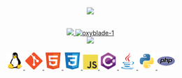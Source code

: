 <div style="margin: 15px;" align="center">
    <img src="https://readme-typing-svg.herokuapp.com?duration=3000&color=16EB27&center=true&vCenter=true&lines=developer+and+programmer;much+programming++code;minecraft+for+ever;begin+in+cybersecurity">
</div>

##
<!-- contribution --> 
<div align="center">
  <a href="https://github.com/oxyblade-1">
  <img height="150em" src="https://github-readme-stats.vercel.app/api?username=oxyblade-1&show_icons=true&locale=en&theme=dark"/>
  <img height="150em" src="https://github-readme-streak-stats.herokuapp.com/?user=oxyblade-1&&theme=dark" alt="oxyblade-1" />
</div>

<!-- <p align="left"> <img src="https://komarev.com/ghpvc/?username=oxyblade-1&label=Profile%20views&color=0e75b6&style=flat" alt="oxyblade-1" /> </p>

<p align="left"> <a href="https://github.com/ryo-ma/github-profile-trophy"><img src="https://github-profile-trophy.vercel.app/?username=oxyblade-1" alt="oxyblade-1" /></a> </p>

<p align="left"> <a href="https://twitter.com/oxyblade3" target="blank"><img src="https://img.shields.io/twitter/follow/oxyblade3?logo=twitter&style=for-the-badge" alt="oxyblade3" /></a> </p> -->
    
 <div align="center">
     <img height="150em" src="https://github-readme-stats.vercel.app/api/top-langs?username=oxyblade-1&show_icons=true&locale=en&layout=compact&theme=dark"/>
    <br>
    <br>
    <img src="https://raw.githubusercontent.com/devicons/devicon/master/icons/linux/linux-original.svg" alt="linux" width="40" height="40"/>
    <img src="https://raw.githubusercontent.com/devicons/devicon/master/icons/git/git-original.svg" alt="git" width="40" height="40"/>
    <img src="https://raw.githubusercontent.com/devicons/devicon/master/icons/html5/html5-original.svg" alt="html5" width="40" height="40"/>
    <img src="https://raw.githubusercontent.com/devicons/devicon/master/icons/css3/css3-original.svg" alt="css3" width="40" height="40"/>
    <img src="https://raw.githubusercontent.com/devicons/devicon/master/icons/javascript/javascript-original.svg" alt="js" width="35" height="35"/>
    <img src="https://raw.githubusercontent.com/devicons/devicon/master/icons/csharp/csharp-original.svg" alt="c#" width="40" height="40"/>
    <img src="https://raw.githubusercontent.com/devicons/devicon/master/icons/java/java-original.svg" alt="java" width="40" height="40"/>
    <img src="https://raw.githubusercontent.com/devicons/devicon/master/icons/python/python-original.svg" alt="python" width="40" height="40"/>
    <img src="https://raw.githubusercontent.com/devicons/devicon/master/icons/php/php-original.svg" alt="php" width="40" height="40"/>
</div>
